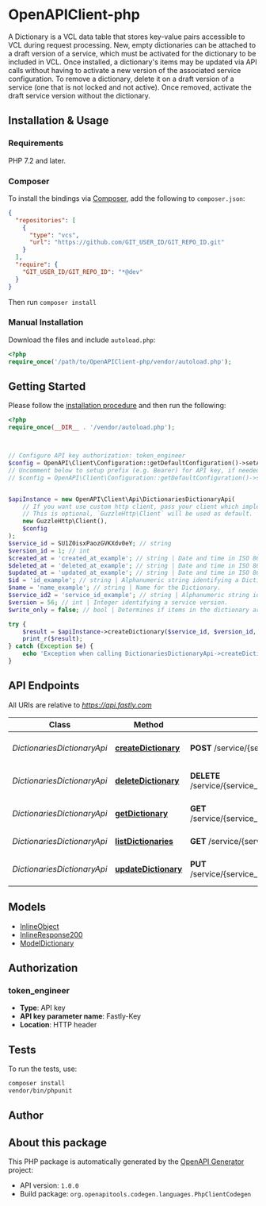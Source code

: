 # OpenAPIClient-php

A Dictionary is a VCL data table that stores key-value pairs accessible to VCL during request processing. New, empty dictionaries can be attached to a draft version of a service, which must be activated for the dictionary to be included in VCL. Once installed, a dictionary's items may be updated via API calls without having to activate a new version of the associated service configuration. To remove a dictionary, delete it on a draft version of a service (one that is not locked and not active). Once removed, activate the draft service version without the dictionary.


## Installation & Usage

### Requirements

PHP 7.2 and later.

### Composer

To install the bindings via [Composer](https://getcomposer.org/), add the following to `composer.json`:

```json
{
  "repositories": [
    {
      "type": "vcs",
      "url": "https://github.com/GIT_USER_ID/GIT_REPO_ID.git"
    }
  ],
  "require": {
    "GIT_USER_ID/GIT_REPO_ID": "*@dev"
  }
}
```

Then run `composer install`

### Manual Installation

Download the files and include `autoload.php`:

```php
<?php
require_once('/path/to/OpenAPIClient-php/vendor/autoload.php');
```

## Getting Started

Please follow the [installation procedure](#installation--usage) and then run the following:

```php
<?php
require_once(__DIR__ . '/vendor/autoload.php');



// Configure API key authorization: token_engineer
$config = OpenAPI\Client\Configuration::getDefaultConfiguration()->setApiKey('Fastly-Key', 'YOUR_API_KEY');
// Uncomment below to setup prefix (e.g. Bearer) for API key, if needed
// $config = OpenAPI\Client\Configuration::getDefaultConfiguration()->setApiKeyPrefix('Fastly-Key', 'Bearer');


$apiInstance = new OpenAPI\Client\Api\DictionariesDictionaryApi(
    // If you want use custom http client, pass your client which implements `GuzzleHttp\ClientInterface`.
    // This is optional, `GuzzleHttp\Client` will be used as default.
    new GuzzleHttp\Client(),
    $config
);
$service_id = SU1Z0isxPaozGVKXdv0eY; // string
$version_id = 1; // int
$created_at = 'created_at_example'; // string | Date and time in ISO 8601 format.
$deleted_at = 'deleted_at_example'; // string | Date and time in ISO 8601 format.
$updated_at = 'updated_at_example'; // string | Date and time in ISO 8601 format.
$id = 'id_example'; // string | Alphanumeric string identifying a Dictionary.
$name = 'name_example'; // string | Name for the Dictionary.
$service_id2 = 'service_id_example'; // string | Alphanumeric string identifying the service.
$version = 56; // int | Integer identifying a service version.
$write_only = false; // bool | Determines if items in the dictionary are readable or not.

try {
    $result = $apiInstance->createDictionary($service_id, $version_id, $created_at, $deleted_at, $updated_at, $id, $name, $service_id2, $version, $write_only);
    print_r($result);
} catch (Exception $e) {
    echo 'Exception when calling DictionariesDictionaryApi->createDictionary: ', $e->getMessage(), PHP_EOL;
}

```

## API Endpoints

All URIs are relative to *https://api.fastly.com*

Class | Method | HTTP request | Description
------------ | ------------- | ------------- | -------------
*DictionariesDictionaryApi* | [**createDictionary**](docs/Api/DictionariesDictionaryApi.md#createdictionary) | **POST** /service/{service_id}/version/{version_id}/dictionary | Create an edge dictionary
*DictionariesDictionaryApi* | [**deleteDictionary**](docs/Api/DictionariesDictionaryApi.md#deletedictionary) | **DELETE** /service/{service_id}/version/{version_id}/dictionary/{dictionary_name} | Delete an edge dictionary
*DictionariesDictionaryApi* | [**getDictionary**](docs/Api/DictionariesDictionaryApi.md#getdictionary) | **GET** /service/{service_id}/version/{version_id}/dictionary/{dictionary_name} | Get an edge dictionary
*DictionariesDictionaryApi* | [**listDictionaries**](docs/Api/DictionariesDictionaryApi.md#listdictionaries) | **GET** /service/{service_id}/version/{version_id}/dictionary | List edge dictionaries
*DictionariesDictionaryApi* | [**updateDictionary**](docs/Api/DictionariesDictionaryApi.md#updatedictionary) | **PUT** /service/{service_id}/version/{version_id}/dictionary/{dictionary_name} | Update an edge dictionary

## Models

- [InlineObject](docs/Model/InlineObject.md)
- [InlineResponse200](docs/Model/InlineResponse200.md)
- [ModelDictionary](docs/Model/ModelDictionary.md)

## Authorization

### token_engineer

- **Type**: API key
- **API key parameter name**: Fastly-Key
- **Location**: HTTP header


## Tests

To run the tests, use:

```bash
composer install
vendor/bin/phpunit
```

## Author



## About this package

This PHP package is automatically generated by the [OpenAPI Generator](https://openapi-generator.tech) project:

- API version: `1.0.0`
- Build package: `org.openapitools.codegen.languages.PhpClientCodegen`
